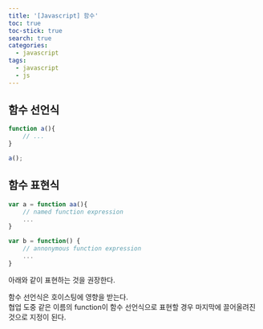 ```yaml
---
title: '[Javascript] 함수'
toc: true
toc-stick: true
search: true
categories:
  - javascript
tags:
  - javascript
  - js
---
```



## 함수 선언식  
~~~ javascript
function a(){
	// ...
}

a();
~~~

## 함수 표현식
~~~ javascript
var a = function aa(){
	// named function expression
	...
}

var b = function() {
	// annonymous function expression
	...
}
~~~


아래와 같이 표현하는 것을 권장한다.  

함수 선언식은 호이스팅에 영향을 받는다.  
협업 도중 같은 이름의 function이 함수 선언식으로 표현할 경우 마지막에 끌어올려진 것으로 지정이 된다.